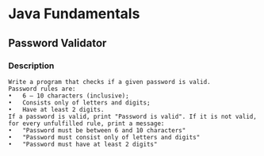 # Java Fundamentals

## Password Validator

### Description

    Write a program that checks if a given password is valid.
    Password rules are:
    •	6 – 10 characters (inclusive);
    •	Consists only of letters and digits; 
    •	Have at least 2 digits. 
    If a password is valid, print "Password is valid". If it is not valid, for every unfulfilled rule, print a message:
    •	"Password must be between 6 and 10 characters" 
    •	"Password must consist only of letters and digits" 
    •	"Password must have at least 2 digits"

